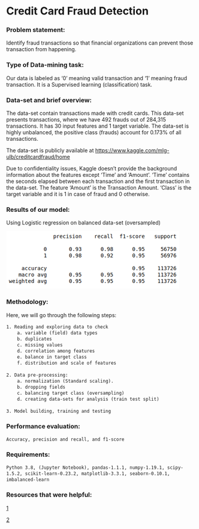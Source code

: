 # Credit Card Fraud Detection

### Problem statement:
Identify fraud transactions so that financial organizations can prevent those transaction from happening. 

### Type of Data-mining task:
Our data is labeled as ‘0’ meaning valid transaction and ‘1’ meaning fraud transaction. It is a Supervised learning (classification) task.

### Data-set and brief overview:
The data-set contain transactions made with credit cards. This data-set presents transactions, where we have 492 frauds out of 284,315 transactions. It has 30 input features and 1 target variable. The data-set is highly unbalanced, the positive class (frauds) account for 0.173% of all transactions.

The data-set is publicly available at https://www.kaggle.com/mlg-ulb/creditcardfraud/home

Due to confidentiality issues, Kaggle doesn’t provide the background information about the features except ‘Time’ and ‘Amount’. ‘Time’ contains the seconds elapsed between each transaction and the first transaction in the data-set. The feature ‘Amount’ is the Transaction Amount. ‘Class’ is the target variable and it is 1 in case of fraud and 0 otherwise.

### Results of our model:
Using Logistic regression on balanced data-set (oversampled)

![Logistic Regression](./Results/R_lr_over.png)

### Methodology:

Here, we will go through the following steps:

    1. Reading and exploring data to check
        a. variable (field) data types
        b. duplicates
        c. missing values
        d. correlation among features
        e. balance in target class
        f. distribution and scale of features
                  
    2. Data pre-processing: 
        a. normalization (Standard scaling). 
        b. dropping fields
        c. balancing target class (oversampling)
        d. creating data-sets for analysis (train test split)
           
    3. Model building, training and testing  

### Performance evaluation:
    Accuracy, precision and recall, and f1-score

### Requirements:
    Python 3.8, (Jupyter Notebook), pandas-1.1.1, numpy-1.19.1, scipy-1.5.2, scikit-learn-0.23.2, matplotlib-3.3.1, seaborn-0.10.1, imbalanced-learn

### Resources that were helpful:
[1](https://engmrk.com/module-19-credit-card-fraud-detection/?utm_campaign=News&utm_medium=Community&utm_source=DataCamp.com
)

[2](https://towardsdatascience.com/credit-card-fraud-detection-1b3b3b44109b)


